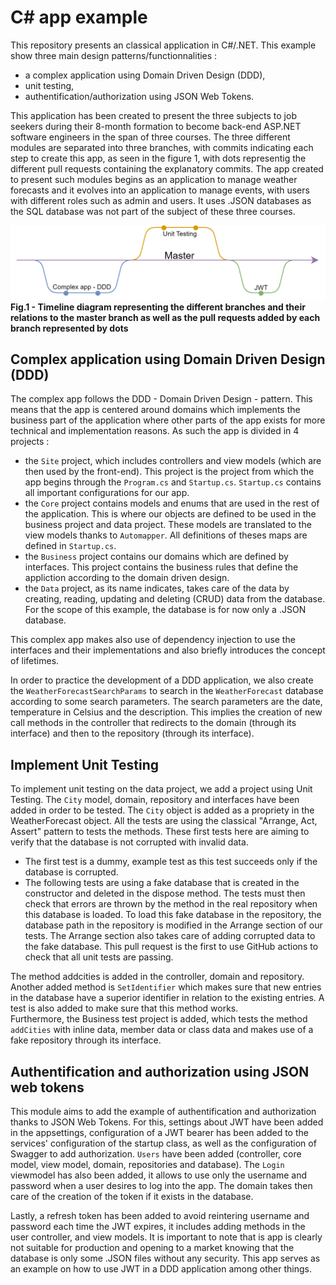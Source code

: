 # C# app example

This repository presents an classical application in C#/.NET. This example show three main design patterns/functionnalities :
- a complex application using Domain Driven Design (DDD),
- unit testing,
- authentification/authorization using JSON Web Tokens.

This application has been created to present the three subjects to job seekers during their 8-month formation to become back-end ASP.NET software engineers in the span of three courses. The three different modules are separated into three branches, with commits indicating each step to create this app, as seen in the figure 1, with dots representig the different pull requests containing the explanatory commits. The app created to present such modules begins as an application to manage weather forecasts and it evolves into an application to manage events, with users with different roles such as admin and users. It uses .JSON databases as the SQL database was not part of the subject of these three courses.

<head>
   <img src="branches.drawio.png">
  <figcaption><b>Fig.1 - Timeline diagram representing the different branches and their relations to the master branch as well as the pull requests added by each branch represented by dots</b>
</head>

## Complex application using Domain Driven Design (DDD)
The complex app follows the DDD - Domain Driven Design - pattern. This means that the app is centered around domains which implements the business part of the application where other parts of the app exists for more technical and implementation reasons. As such the app is divided in 4 projects :

- the `Site` project, which includes controllers and view models (which are then used by the front-end). This project is the project from which the app begins through the `Program.cs` and `Startup.cs`. `Startup.cs` contains all important configurations for our app.
- the `Core` project contains models and enums that are used in the rest of the application. This is where our objects are defined to be used in the business project and data project. These models are translated to the view models thanks to `Automapper`. All definitions of theses maps are defined in `Startup.cs`.
- the `Business` project contains our domains which are defined by interfaces. This project contains the business rules that define the appliction according to the domain driven design.
- the `Data` project, as its name indicates, takes care of the data by creating, reading, updating and deleting (CRUD) data from the database. For the scope of this example, the database is for now only a .JSON database.

This complex app makes also use of dependency injection to use the interfaces and their implementations and also briefly introduces the concept of lifetimes.

In order to practice the development of a DDD application, we also create the `WeatherForecastSearchParams` to search in the `WeatherForecast` database according to some search parameters. The search parameters are the date, temperature in Celsius and the description. This implies the creation of new call methods in the controller that redirects to the domain (through its interface) and then to the repository (through its interface).

## Implement Unit Testing
To implement unit testing on the data project, we add a project using Unit Testing. The `City` model, domain, repository and interfaces have been added in order to be tested. The `City` object is added as a propriety in the WeatherForecast object. All the tests are using the classical "Arrange, Act, Assert" pattern to tests the methods. These first tests here are aiming to verify that the database is not corrupted with invalid data. 
- The first test is a dummy, example test as this test succeeds only if the database is corrupted. 
- The following tests are using a fake database that is created in the constructor and deleted in the dispose method. The tests must then check that errors are thrown by the method in the real repository when this database is loaded. To load this fake database in the repository, the database path in the repository is modified in the Arrange section of our tests. The Arrange section also takes care of adding corrupted data to the fake database. This pull request is the first to use GitHub actions to check that all unit tests are passing.

The method addcities is added in the controller, domain and repository.
Another added method is `SetIdentifier` which makes sure that new entries in the database have a superior identifier in relation to the existing entries. A test is also added to make sure that this method works.  
Furthermore, the Business test project is added, which tests the method `addCities` with inline data, member data or class data and makes use of a fake repository through its interface.

## Authentification and authorization using JSON web tokens
This module aims to add the example of authentification and authorization thanks to JSON Web Tokens. For this, settings about JWT have been added in the appsettings, configuration of a JWT bearer has been added to the services' configuration of the startup class, as well as the configuration of Swagger to add authorization. `Users` have been added (controller, core model, view model, domain, repositories and database). The `Login` viewmodel has also been added, it allows to use only the username and password when a user desires to log into the app. The domain takes then care of the creation of the token if it exists in the database. 

Lastly, a refresh token has been added to avoid reintering username and password each time the JWT expires, it includes adding methods in the user controller, and view models. It is important to note that is app is clearly not suitable for production and opening to a market knowing that the database is only some .JSON files without any security. This app serves as an example on how to use JWT in a DDD application among other things.
